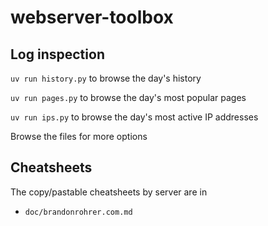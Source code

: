# webserver-toolbox

## Log inspection

`uv run history.py` to browse the day's history

`uv run pages.py` to browse the day's most popular pages

`uv run ips.py` to browse the day's most active IP addresses

Browse the files for more options


## Cheatsheets

The copy/pastable cheatsheets by server are in 

- `doc/brandonrohrer.com.md`
